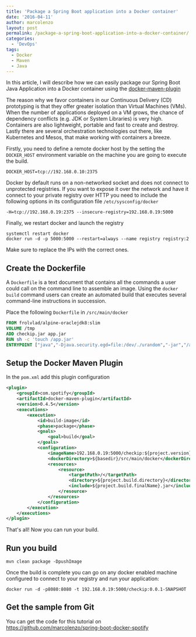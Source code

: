 ```yaml
---
title: 'Package a Spring Boot application into a Docker container'
date: '2016-04-11'
author: marcolenzo
layout: post
permalink: /package-a-spring-boot-application-into-a-docker-container/
categories:
  - 'DevOps'
tags:
  - Docker
  - Maven
  - Java
---
```


In this article, I will describe how we can easily package our Spring Boot Java Application into a Docker container using the [docker-maven-plugin](https://github.com/spotify/docker-maven-plugin)

The reason why we favor containers in our Continuous Delivery (CD) prototyping is that they offer greater isolation than Virtual Machines (VMs). When the number of applications deployed on a VM grows, the chance of dependency conflicts (e.g. JDK or System Libraries) is very high. Containers are also lightweight, portable and fast to create and destroy. Lastly there are several orchestration technologies out there, like Kubernetes and Mesos, that make working with containers a breeze.

Firstly, you need to define a remote docker host by the setting the `DOCKER_HOST` environment variable on the machine you are going to execute the build.

```shell
DOCKER_HOST=tcp://192.168.0.10:2375
```

Docker by default runs on a non-networked socket and does not connect to unprotected registries. If you want to expose it over the network and have it connect to your private registry over HTTP you need to include the following options in its configuration file `/etc/sysconfig/docker`

```shell
-H=tcp://192.168.0.19:2375 --insecure-registry=192.168.0.19:5000
```

Finally, we restart docker and launch the registry

```shell
systemctl restart docker
docker run -d -p 5000:5000 --restart=always --name registry registry:2
```

Make sure to replace the IPs with the correct ones.

## Create the Dockerfile

A `Dockerfile` is a text document that contains all the commands a user could call on the command line to assemble an image. Using the `docker build` command users can create an automated build that executes several command-line instructions in succession.

Place the following `Dockerfile` in `/src/main/docker`

```Dockerfile
FROM frolvlad/alpine-oraclejdk8:slim
VOLUME /tmp
ADD checkip.jar app.jar
RUN sh -c 'touch /app.jar'
ENTRYPOINT ["java","-Djava.security.egd=file:/dev/./urandom","-jar","/app.jar"]
```

## Setup the Docker Maven Plugin

In the `pom.xml` add this plugin configuration

```xml
<plugin>
	<groupId>com.spotify</groupId>
	<artifactId>docker-maven-plugin</artifactId>
	<version>0.4.5</version>
	<executions>
		<execution>
			<id>build-image</id>
			<phase>package</phase>
			<goals>
				<goal>build</goal>
			</goals>
			<configuration>
				<imageName>192.168.0.19:5000/checkip:${project.version}</imageName>
				<dockerDirectory>${basedir}/src/main/docker</dockerDirectory>
				<resources>
					<resource>
						<targetPath>/</targetPath>
						<directory>${project.build.directory}</directory>
						<include>${project.build.finalName}.jar</include>
					</resource>
				</resources>
			</configuration>
		</execution>
	</executions>
</plugin>
```

That's all! Now you can run your build.

## Run you build

```shell
mvn clean package -DpushImage
```

Once the build is complete you can go on any docker enabled machine configured to connect to your registry and run your application:

```shell
docker run -d -p8080:8080 -t 192.168.0.19:5000/checkip:0.0.1-SNAPSHOT
```

## Get the sample from Git

You can get the code for this tutorial on <https://github.com/marcolenzo/spring-boot-docker-spotify>